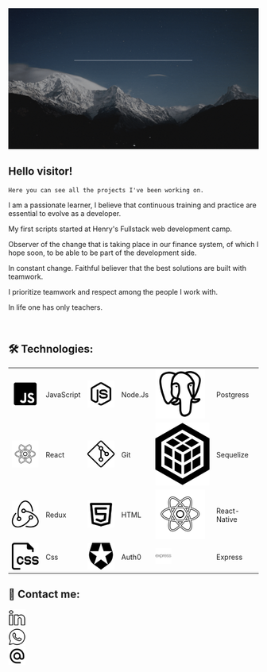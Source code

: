 

<a>
<img src="./assets/holaMundoSeba.gif"> 

</a>

<h2>Hello visitor!</h2>

    Here you can see all the projects I've been working on.

 
 


I am a passionate learner, I believe that continuous training and practice are essential to evolve as a developer.

My first scripts started at Henry's Fullstack web development camp.

Observer of the change that is taking place in our finance system, of which I hope soon, to be able to be part of the development side.

In constant change. Faithful believer that the best solutions are built with teamwork.

I prioritize teamwork and respect among the people I work with.

In life one has only teachers.







&nbsp;&nbsp;

## **🛠 Technologies:**

<p  width='40%' align="center">

|                                       |            |                               |         |                                     |           |
| ------------------------------------- | ---------- | ----------------------------- | ------- | ----------------------------------- | --------- |
| ![javascript](./icons/icons8-javascript-100.png) | JavaScript | ![nodejs](./icons/icons8-nodejs-100.png) | Node.Js | ![postgres](./icons/icons8-postgresql-100.png)   | Postgress |
| ![react](./icons/icons8-react-100.png)           | React      | ![git](./icons/icons8-git-100.png)       | Git     | ![sequelize](./icons/sequelize.svg) | Sequelize |
| ![redux](./icons/redux.png)           | Redux      | ![html](./icons/html5.png)     | HTML    | ![mongodb](./icons/icons8-react-100.png)     | React-Native   |
| ![css](./icons/css.png)               | Css        | ![auth0](./icons/4691528_auth0_icon.png)   | Auth0   | ![express](./icons/express.png)     | Express   |

</p>

## **📎 Contact me:**

<a href="https://www.linkedin.com/in/sebastian-d-engelstajn-4356271aa/" target="_blank"><img src="./icons/icons8-linkedin-100.png" width="7%" /></a>  
<a href="https://api.whatsapp.com/send?phone=2616937264" target="_blank"><img src="./icons/icons8-whatsapp-100.png" width="7%" /></a>  
<a href="mailto: sebastianengelstajn@gmail.com?" target="_blank"><img src="./icons/icons8-email-100.png" width="7%" /></a>


